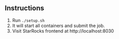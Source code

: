 ## Instructions
1. Run `./setup.sh`
2. It will start all containers and submit the job.
3. Visit StarRocks frontend at http://localhost:8030

